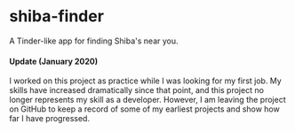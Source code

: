 # shiba-finder
A Tinder-like app for finding Shiba's near you.

#### Update (January 2020)
I worked on this project as practice while I was looking for my first job. My skills have increased dramatically since that point, and this project no longer represents my skill as a developer. However, I am leaving the project on GitHub to keep a record of some of my earliest projects and show how far I have progressed.
